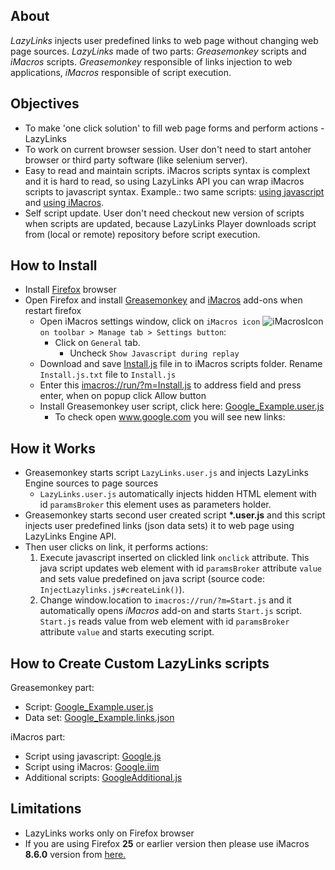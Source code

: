 ## About 
*LazyLinks* injects user predefined links to web page without changing web page sources. 
*LazyLinks* made of two parts: *Greasemonkey* scripts and *iMacros* scripts. *Greasemonkey* responsible of links injection to web applications, *iMacros* responsible of script execution.

## Objectives
- To make 'one click solution' to fill web page forms and perform actions - LazyLinks 
- To work on current browser session. User don't need to start antoher browser or third party software (like selenium server).
- Easy to read and maintain scripts. iMacros scripts syntax is complext and it is hard to read, so using LazyLinks API you can wrap iMacros scripts to javascript syntax. Example.: two same scripts: [using javascript](./LLScripts/Google.js) and [using iMacros](./LLScripts/Google.iim).
- Self script update. User don't need checkout new version of scripts when scripts are updated, because LazyLinks Player downloads script from (local or remote) repository before script execution.

## How to Install
- Install <a href="https://www.mozilla.org/en-US/firefox/new/" target="_blank" download>Firefox</a> browser
- Open Firefox and install <a href="https://addons.mozilla.org/en-us/firefox/addon/greasemonkey/" target="_blank" >Greasemonkey</a> and <a href="https://addons.mozilla.org/en-us/firefox/addon/imacros-for-firefox/" target="_blank" >iMacros</a> add-ons when restart firefox
    + Open iMacros settings window, click on `iMacros icon` ![iMacrosIcon](http://wiki.imacros.net/upload/5/5a/IMacros-icon.png) `on toolbar > Manage tab > Settings button`:
        * Click on `General` tab.
            - Uncheck `Show Javascript during replay`
    + Download and save <a href="https://github.com/jonkun/LazyLinks/raw/master/iMacros/Install.js" target="_blank" download>Install.js</a> file in to iMacros scripts folder. Rename `Install.js.txt` file to `Install.js`
    + Enter this [imacros://run/?m=Install.js](imacros://run/?m=Install.js) to address field and press enter, when on popup click Allow button
    + Install Greasemonkey user script, click here: [Google_Example.user.js](https://github.com/jonkun/LazyLinks/raw/master/Greasemonkey/Example/Google_Example.user.js)
        * To check open <a href="https://www.google.com" target="_blank" download>www.google.com</a> you will see new links: 
    

## How it Works
- Greasemonkey starts script `LazyLinks.user.js` and injects  LazyLinks Engine sources to page sources
    + `LazyLinks.user.js` automatically injects hidden HTML element with id `paramsBroker` this element uses as parameters holder.
- Greasemonkey starts second user created script **\*.user.js** and this script injects  user predefined links (json data sets) it to web page using LazyLinks Engine API.
- Then user clicks on link, it performs actions:
    1. Execute javascript inserted on clickled link `onclick` attribute. This java script updates web element with id `paramsBroker`  attribute `value`  and sets value predefined on java script (source code: `InjectLazylinks.js#createLink()`). 
    2. Change window.location to `imacros://run/?m=Start.js` and it automatically opens *iMacros* add-on and starts `Start.js` script. `Start.js` reads value from web element with id `paramsBroker`  attribute `value` and starts executing script.

## How to Create Custom LazyLinks scripts 
Greasemonkey part:
- Script: [Google_Example.user.js](./Greasemonkey/Example/Google_Example.user.js)
- Data set: [Google_Example.links.json](./Greasemonkey/Example/Google_Example_FULL.links.json)

iMacros part:
- Script using javascript: [Google.js](./LLScripts/Google.js)
- Script using iMacros: [Google.iim](./LLScripts/Google.iim)
- Additional scripts: [GoogleAdditional.js](./LLScripts/GoogleAdditional.js)

## Limitations
- LazyLinks works only on Firefox browser
- If you are using Firefox **25** or earlier version then please use iMacros **8.6.0** version from <a href="https://addons.mozilla.org/en-US/firefox/addon/imacros-for-firefox/versions/?page=1#version-8.6.0" target="_blank" >here.</a>
